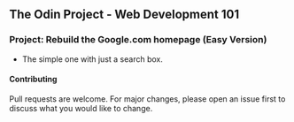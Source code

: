## The Odin Project - Web Development 101

### Project: Rebuild the Google.com homepage (Easy Version)

- The simple one with just a search box.

#### Contributing

Pull requests are welcome. For major changes, please open an issue first to discuss what you would like to change.
